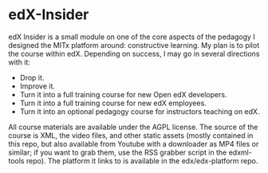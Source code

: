 edX-Insider
===========

edX Insider is a small module on one of the core aspects of the pedagogy I designed the MITx platform around: constructive learning. My plan is to pilot the course within edX. Depending on success, I may go in several directions with it: 

* Drop it. 
* Improve it. 
* Turn it into a full training course for new Open edX developers. 
* Turn it into a full training course for new edX employees. 
* Turn it into an optional pedagogy course for instructors teaching on edX. 

All course materials are available under the AGPL license. The source of the course is XML, the video files, and other static assets (mostly contained in this repo, but also available from Youtube with a downloader as MP4 files or similar; if you want to grab them, use the RSS grabber script in the edxml-tools repo). The platform it links to is available in the edx/edx-platform repo. 
